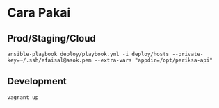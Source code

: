 # Cara Pakai
## Prod/Staging/Cloud
`ansible-playbook deploy/playbook.yml -i deploy/hosts --private-key=~/.ssh/efaisal@asok.pem --extra-vars "appdir=/opt/periksa-api"`
## Development
`vagrant up`